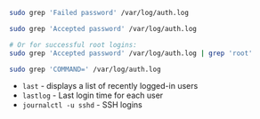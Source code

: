 ```bash
sudo grep 'Failed password' /var/log/auth.log

sudo grep 'Accepted password' /var/log/auth.log

# Or for successful root logins:
sudo grep 'Accepted password' /var/log/auth.log | grep 'root'

sudo grep 'COMMAND=' /var/log/auth.log

```

- `last` - displays a list of recently logged-in users
- `lastlog` - Last login time for each user
- `journalctl -u sshd` - SSH logins
